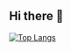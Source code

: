 ## Hi there 👋
[![Top Langs](https://github-readme-stats-nine-kappa-96.vercel.app/api/top-langs/?username=setohirox&layout=compact&langs_count=10&v=3&cache_seconds=7200)](https://github.com/anuraghazra/github-readme-stats)

